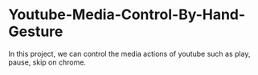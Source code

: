 # Youtube-Media-Control-By-Hand-Gesture

In this project, we can control the media actions of youtube such as play, pause, skip on chrome.
